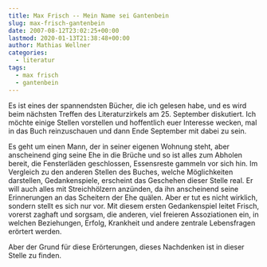 ```yaml
---
title: Max Frisch -- Mein Name sei Gantenbein
slug: max-frisch-gantenbein
date: 2007-08-12T23:02:25+00:00
lastmod: 2020-01-13T21:38:48+00:00
author: Mathias Wellner
categories:
  - literatur
tags:
  - max frisch
  - gantenbein
---
```

Es ist eines der spannendsten Bücher, die ich gelesen habe, und es wird beim nächsten Treffen des Literaturzirkels am 25. September diskutiert. Ich möchte einige Stellen vorstellen und hoffentlich euer Interesse wecken, mal in das Buch reinzuschauen und dann Ende September mit dabei zu sein.

Es geht um einen Mann, der in seiner eigenen Wohnung steht, aber anscheinend ging seine Ehe in die Brüche und so ist alles zum Abholen bereit, die Fensterläden geschlossen, Essensreste gammeln vor sich hin. Im Vergleich zu den anderen Stellen des Buches, welche Möglichkeiten darstellen, Gedankenspiele, erscheint das Geschehen dieser Stelle real. Er will auch alles mit Streichhölzern anzünden, da ihn anscheinend seine Erinnerungen an das Scheitern der Ehe quälen. Aber er tut es nicht wirklich, sondern stellt es sich nur vor. Mit diesem ersten Gedankenspiel leitet Frisch, vorerst zaghaft und sorgsam, die anderen, viel freieren Assoziationen ein, in welchen Beziehungen, Erfolg, Krankheit und andere zentrale Lebensfragen erörtert werden.

Aber der Grund für diese Erörterungen, dieses Nachdenken ist in dieser Stelle zu finden.